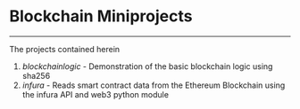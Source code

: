 # Blockchain Miniprojects
---
The projects contained herein
1. *blockchainlogic* - Demonstration of the basic blockchain logic using sha256
2. *infura*  - Reads smart contract data from the Ethereum Blockchain using the infura API and web3 python module